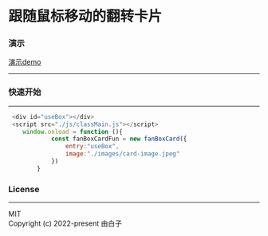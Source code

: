 跟随鼠标移动的翻转卡片
==

### 演示
[演示demo](http://democard.wuhupoo.cn/)
<hr/>


### 快速开始

<hr/>

```js
 <div id="useBox"></div>
 <script src="./js/classMain.js"></script>
    window.onload = function (){
            const fanBoxCardFun = new fanBoxCard({
                entry:"useBox",
                image:"./images/card-image.jpeg"
            })
        }
```

### License

<Hr/>
MIT
<br/>
Copyright (c) 2022-present 由白子


